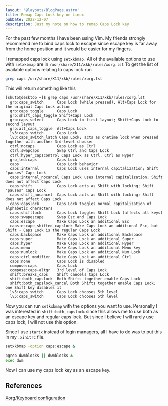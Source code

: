 ```yaml
---
layout: '@layouts/BlogPage.astro'
title: Remap Caps Lock key on Linux
pubDate: 2022-12-07
description: Just my note on how to remap Caps Lock key
---
```


For the past few months I have been using Vim. My friends strongly
recommend me to bind caps lock to escape since escape key is far away
from the home position and it would be easier for my fingers.

I remapped caps lock using `setxkbmap`. All of the available options to use with
`setxkbmap` are in `/usr/share/X11/xkb/rules/xorg.lst` To get the list of
available options relating to caps lock run

```sh
grep caps /usr/share/X11/xkb/rules/xorg.lst
```

This will return something like this

```
[shuto@desktop ~]$ grep caps /usr/share/X11/xkb/rules/xorg.lst 
  grp:caps_switch      Caps Lock (while pressed), Alt+Caps Lock for the original Caps Lock action 
  grp:caps_toggle      Caps Lock 
  grp:shift_caps_toggle Shift+Caps Lock 
  grp:caps_select      Caps Lock to first layout; Shift+Caps Lock to second layout 
  grp:alt_caps_toggle  Alt+Caps Lock 
  lv3:caps_switch      Caps Lock 
  lv3:caps_switch_latch Caps Lock; acts as onetime lock when pressed together with another 3rd-level chooser 
  ctrl:nocaps          Caps Lock as Ctrl 
  ctrl:swapcaps        Swap Ctrl and Caps Lock 
  ctrl:hyper_capscontrol Caps Lock as Ctrl, Ctrl as Hyper 
  grp_led:caps         Caps Lock 
  caps                 Caps Lock behavior 
  caps:internal        Caps Lock uses internal capitalization; Shift "pauses" Caps Lock 
  caps:internal_nocancel Caps Lock uses internal capitalization; Shift does not affect Caps Lock 
  caps:shift           Caps Lock acts as Shift with locking; Shift "pauses" Caps Lock 
  caps:shift_nocancel  Caps Lock acts as Shift with locking; Shift does not affect Caps Lock 
  caps:capslock        Caps Lock toggles normal capitalization of alphabetic characters 
  caps:shiftlock       Caps Lock toggles Shift Lock (affects all keys) 
  caps:swapescape      Swap Esc and Caps Lock 
  caps:escape          Make Caps Lock an additional Esc 
  caps:escape_shifted_capslock Make Caps Lock an additional Esc, but Shift + Caps Lock is the regular Caps Lock 
  caps:backspace       Make Caps Lock an additional Backspace 
  caps:super           Make Caps Lock an additional Super 
  caps:hyper           Make Caps Lock an additional Hyper 
  caps:menu            Make Caps Lock an additional Menu key 
  caps:numlock         Make Caps Lock an additional Num Lock 
  caps:ctrl_modifier   Make Caps Lock an additional Ctrl 
  caps:none            Caps Lock is disabled 
  compose:caps         Caps Lock 
  compose:caps-altgr   3rd level of Caps Lock 
  shift:breaks_caps    Shift cancels Caps Lock 
  shift:both_capslock  Both Shifts together enable Caps Lock 
  shift:both_capslock_cancel Both Shifts together enable Caps Lock; one Shift key disables it 
  lv5:caps_switch      Caps Lock chooses 5th level 
  lv5:caps_switch      Caps Lock chooses 5th level 
```

Now you can run `setkxbmap` with the options you want to use.
Personally I was interested in `shift:both_capslock` since this allows
me to use both as an escape key and regular caps lock. But since I
believe I will rarely use caps lock, I will not use this option.

Since I use `startx` instead of login managers, all I have to do was
to put this in my `.xinitrc` file.

```sh
setxkbmap -option caps:escape &

pgrep dwmblocks || dwmblocks &
exec dwm
```

Now I can use my caps lock key as an escape key.

## References

[Xorg/Keyboard configuration](https://wiki.archlinux.org/title/Xorg/Keyboard_configuration)
